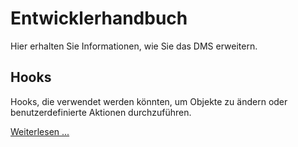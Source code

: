 # Entwicklerhandbuch

Hier erhalten Sie Informationen, wie Sie das DMS erweitern.

## Hooks

Hooks, die verwendet werden könnten, um Objekte zu ändern oder benutzerdefinierte Aktionen durchzuführen.

[Weiterlesen ...](hooks)